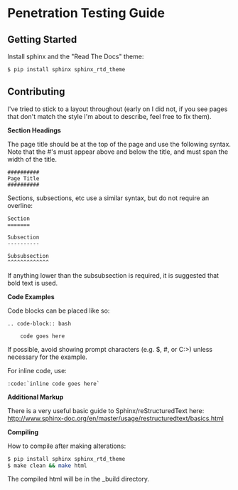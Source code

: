 # Penetration Testing Guide

## Getting Started

Install sphinx and the "Read The Docs" theme:

```bash
$ pip install sphinx sphinx_rtd_theme
```

## Contributing

I've tried to stick to a layout throughout (early on I did not, if you see pages that don't match the style I'm about to describe, feel free to fix them).

**Section Headings**

The page title should be at the top of the page and use the following syntax. Note that the #'s must appear above and below the title, and must span the width of the title.

```
##########
Page Title
##########
```

Sections, subsections, etc use a similar syntax, but do not require an overline:

```
Section
=======

Subsection
----------

Subsubsection
^^^^^^^^^^^^^
```

If anything lower than the subsubsection is required, it is suggested that bold text is used.

**Code Examples**

Code blocks can be placed like so:

```
.. code-block:: bash

    code goes here
```

If possible, avoid showing prompt characters (e.g. $, #, or C:\>) unless necessary for the example.

For inline code, use:

```
:code:`inline code goes here`
```

**Additional Markup**

There is a very useful basic guide to Sphinx/reStructuredText here: http://www.sphinx-doc.org/en/master/usage/restructuredtext/basics.html

**Compiling**

How to compile after making alterations:

```bash
$ pip install sphinx sphinx_rtd_theme
$ make clean && make html
```

The compiled html will be in the _build directory.

